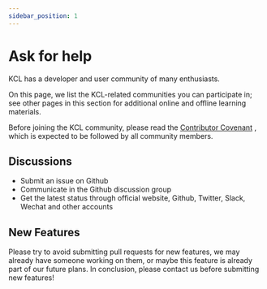 ```yaml
---
sidebar_position: 1
---
```


# Ask for help

KCL has a developer and user community of many enthusiasts.

On this page, we list the KCL-related communities you can participate in; see other pages in this section for additional online and offline learning materials.

Before joining the KCL community, please read the [Contributor Covenant](https://www.contributor-covenant.org/version/2/0/code_of_conduct/) , which is expected to be followed by all community members.

## Discussions

- Submit an issue on Github
- Communicate in the Github discussion group
- Get the latest status through official website, Github, Twitter, Slack, Wechat and other accounts

## New Features

Please try to avoid submitting pull requests for new features, we may already have someone working on them, or maybe this feature is already part of our future plans. In conclusion, please contact us before submitting new features!
